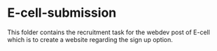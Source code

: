 # E-cell-submission
This folder contains the recruitment task for the webdev post of E-cell which is to create a website regarding the sign up option.
